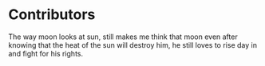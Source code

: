 # Contributors
<!-- prettier-ignore-start -->
<!-- collins kiplangat mutai(Kiplaacollo) -->


The way moon looks at sun, still makes me think that moon even after knowing that the heat of the sun will destroy him, he still loves to rise day in and fight for his rights.

<!-- prettier-ignore-end -->




